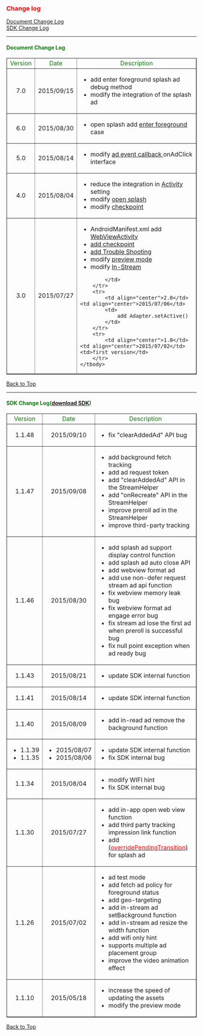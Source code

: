 <h3 id='api' style='color:red'>Change log</h3>

[Document Change Log](./changelog/#doc_modify)
<br/>
[SDK Change Log](./changelog/#sdk_modify)

---------------------------------------

<h4 id='doc_modify' style='color:green'>Document Change Log</h4>

<table border="1">
	<thead>
		<tr>
			<td style='color:green'>Version</td><td align="center" style='color:green'>Date</td><td align="center" style='color:green;' width=350px>Description</td>
		</tr>
	</thead>
	<tbody>
		<tr>
			<td align="center">7.0</td><td align="center">2015/09/15</td>
			<td>
				<ul>
					<li>add enter foreground splash ad debug method</li>
					<li>modify the integration of the splash ad</li>
				</ul>
			</td>
		</tr>
		<tr>
			<td align="center">6.0</td><td align="center">2015/08/30</td>
			<td>
				<ul>
					<li>open splash add <a target="_blank" href="../opensplash#opensplash-enterforeground">enter foreground</a> case</li>
				</ul>
			</td>
		</tr>
		<tr>
			<td align="center">5.0</td><td align="center">2015/08/14</td>
			<td>
				<ul>
					<li>modify <a target="_blank" href="../adevent">ad event callback </a>onAdClick interface</li>
				</ul>
			</td>
		</tr>
		<tr>
			<td align="center">4.0</td><td align="center">2015/08/04</td>
			<td>
				<ul>
					<li>reduce the integration in <a target="_blank" href="../activity_setting">Activity</a> setting</li>
					<li>modify <a target="_blank" href="../opensplash">open splash</a></li>
					<li>modify <a target="_blank" href="../checkpoint">checkpoint</a></li>
				</ul>
			</td>
		</tr>
		<tr>
			<td align="center">3.0</td><td align="center">2015/07/27</td>
			<td>
				<ul>
					<li>AndroidManifest.xml add <a target="_blank" href="../androidmanifest/#Activity">WebViewActivity</a></li>
					<li><a target="_blank" href="../checkpoint">add checkpoint</a></li>
					<li><a target="_blank" href="../faq">add Trouble Shooting</a></li>
					<li>modify <a target="_blank" href="../preview/#preview-setting">preview mode</a></li>
					<li>modify <a target="_blank" href="../stream">In-Stream</a></li>
				</ul>
				
			</td>
		</tr>
		<tr>
			<td align="center">2.0</td><td align="center">2015/07/06</td>
			<td>
				add Adapter.setActive()
			</td>
		</tr>
		<tr>
			<td align="center">1.0</td><td align="center">2015/07/02</td><td>first version</td>
		</tr>
	</tbody>
</table>

[Back to Top](./changelog/#api)

---------------------------------------

<h4 id='sdk_modify' style='color:green'>SDK Change Log(<a target="_blank" href="../before#import">download SDK</a>)</h4>

<table border="1">
	<thead>
		<tr>
			<td align="center" style='color:green'>Version</td><td align="center" style='color:green'>Date</td><td align="center" style='color:green;' width=350px>Description</td>
		</tr>
	</thead>
	<tbody>
		<tr>
			<td align="center">1.1.48</td><td align="center">2015/09/10</td>
			<td>
				<ul>
					<li>fix "clearAddedAd" API bug</li>
				</ul>
			</td>
		</tr>
		<tr>
			<td align="center">1.1.47</td><td align="center">2015/09/08</td>
			<td>
				<ul>
					<li>add background fetch tracking</li>
					<li>add ad request token</li>
					<li>add "clearAddedAd" API in the StreamHelper</li>
					<li>add "onRecreate" API in the StreamHelper</li>
					<li>improve preroll ad in the StreamHelper</li>
					<li>improve third-party tracking</li>
				</ul>
			</td>
		</tr>
		<tr>
			<td align="center">1.1.46</td><td align="center">2015/08/30</td>
			<td>
				<ul>
					<li>add splash ad support display control function</li>
					<li>add splash ad auto close API</li>
					<li>add webview format ad</li>
					<li>add use non-defer request stream ad api function</li>
					<li>fix webview memory leak bug</li>
					<li>fix webview format ad engage error bug</li>
					<li>fix stream ad lose the first ad when preroll is successful bug</li>
					<li>fix null point exception when ad ready bug</li>
				</ul>
			</td>
		</tr>
		<tr>
			<td align="center">1.1.43</td><td align="center">2015/08/21</td>
			<td>
				<ul>
					<li>update SDK internal function</li>
				</ul>
			</td>
		</tr>
		<tr>
			<td align="center">1.1.41</td><td align="center">2015/08/14</td>
			<td>
				<ul>
					<li>update SDK internal function</li>
				</ul>
			</td>
		</tr>
		<tr>
			<td align="center">1.1.40</td><td align="center">2015/08/09</td>
			<td>
				<ul>
					<li>add in-read ad remove the background function</li>
				</ul>
			</td>
		</tr>
		<tr>
			<td  align="center">
				<ul>
					<li>1.1.39</li>
					<li>1.1.35</li>
				</ul>
			</td>
			<td align="center">
				<ul> 
					<li>2015/08/07</li>
					<li>2015/08/06</li>
				</ul>
			</td>
			<td>
				<ul>
					<li>update SDK internal function</li>
					<li>fix SDK internal bug</li>
				</ul>
			</td>
		</tr>
		<tr>
			<td align="center">1.1.34</td><td align="center">2015/08/04</td>
			<td>
				<ul>
					<li>modify WIFI hint</li>
					<li>fix SDK internal bug</li>
				</ul>
			</td>
		</tr>
		<tr>
			<td align="center">1.1.30</td><td align="center">2015/07/27</td>
			<td>
				<ul>
					<li>add in-app open web view function</li>
					<li>add third party tracking impression link function</li>
					<li>add <a target="_blank" href="../opensplash/#OpenSplash-callback">(<span style="color:red">overridePendingTransition</span>)</a> for splash ad</li>
				</ul>
			</td>
		</tr>
		<tr>
			<td align="center">1.1.26</td><td align="center">2015/07/02</td>
			<td>
				<ul>
					<li>ad test mode</li>
					<li>add fetch ad policy for foreground status</li>
					<li>add geo-targeting</li>
					<li>add in-stream ad setBackground function</li>
					<li>add in-stream ad resize the width function</li>
					<li>add wifi only hint</li>
					<li>supports multiple ad placement group</li>
					<li>improve the video animation effect</li>
				</ul>
			</td>
		</tr>
		<tr>
			<td align="center">1.1.10</td><td align="center">2015/05/18</td>
			<td>
				<ul>
					<li>increase the speed of updating the assets</li>
					<li>modify the preview mode</li>
				</ul>
			</td>
		</tr>
	</tbody>
</table>

[Back to Top](./changelog/#api)

<br/>
<br/>
